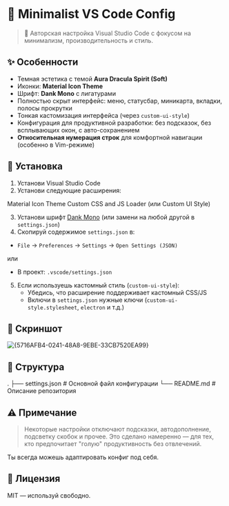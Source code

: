 # 🧠 Minimalist VS Code Config

> 🎨 Авторская настройка Visual Studio Code с фокусом на минимализм, производительность и стиль.

## ✨ Особенности

- Темная эстетика с темой **Aura Dracula Spirit (Soft)**
- Иконки: **Material Icon Theme**
- Шрифт: **Dank Mono** с лигатурами
- Полностью скрыт интерфейс: меню, статусбар, миникарта, вкладки, полосы прокрутки
- Тонкая кастомизация интерфейса (через `custom-ui-style`)
- Конфигурация для продуктивной разработки: без подсказок, без всплывающих окон, с авто-сохранением
- **Относительная нумерация строк** для комфортной навигации (особенно в Vim-режиме)

## 🔧 Установка

1. Установи Visual Studio Code
2. Установи следующие расширения:

Material Icon Theme
Custom CSS and JS Loader (или Custom UI Style)

3. Установи шрифт [Dank Mono](https://dank.sh) (или замени на любой другой в `settings.json`)
4. Скопируй содержимое `settings.json` в:

- `File` → `Preferences` → `Settings` → `Open Settings (JSON)`

или

- В проект: `.vscode/settings.json`

5. Если используешь кастомный стиль (`custom-ui-style`):
   - Убедись, что расширение поддерживает кастомный CSS/JS
   - Включи в `settings.json` нужные ключи (`custom-ui-style.stylesheet`, `electron` и т.д.)

## 🧩 Скриншот

![{5716AFB4-0241-48A8-9EBE-33CB7520EA99}](https://github.com/user-attachments/assets/6bf4668c-86aa-445d-a50a-349d1867e025)

## 📁 Структура

.
├── settings.json # Основной файл конфигурации
└── README.md # Описание репозитория


## ⚠️ Примечание

> Некоторые настройки отключают подсказки, автодополнение, подсветку скобок и прочее. Это сделано намеренно — для тех, кто предпочитает "голую" продуктивность без отвлечений.

Ты всегда можешь адаптировать конфиг под себя.

## 📜 Лицензия

MIT — используй свободно.
